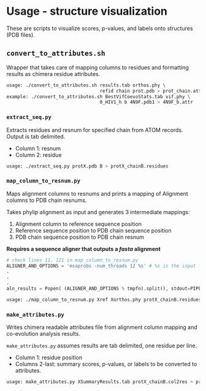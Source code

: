 # Usage - structure visualization #
These are scripts to visualize scores, p-values,
and labels onto structures (PDB files).

## `convert_to_attributes.sh` ##
Wrapper that takes care of mapping columns to residues and formatting 
results as chimera residue attributes.

```bash
usage: ./convert_to_attributes.sh results.tab orthos.phy \
                                  refid chain prot.pdb > prot_chain.attr
example: ./convert_to_attributes.sh BestVifCoevoStats.tab vif.phy \
                                  0_HIV1_h b 4N9F.pdb1 > 4N9F_b.attr
```

### `extract_seq.py` ##
Extracts residues and resnum for specified chain from ATOM records.
Output is tab delimited.
- Column 1: resnum
- Column 2: residue

```bash
usage: ./extract_seq.py protX.pdb B > protX_chainB.residues
```

### `map_column_to_resnum.py` ###
Maps alignment columns to resnums and prints a mapping of
Alignment columns to PDB chain resnums.

Takes phylip alignment as input and generates 3 intermediate mappings:

1. Alignment column to reference sequence position
2. Reference sequence position to PDB chain sequence position
3. PDB chain sequence position to PDB chain resnum

**Requires a sequence aligner that outputs a _fasta_ alignment**

```python
# check lines 11, 121 in map_column_to_resnum.py
ALIGNER_AND_OPTIONS = 'msaprobs -num_threads 12 %s' # %s is the input filename
.
.
.
aln_results = Popen( (ALIGNER_AND_OPTIONS % tmpfn).split(), stdout=PIPE ).communicate()[0] # keep stdout
```

```bash
usage: ./map_column_to_resnum.py Xref Xorthos.phy protX_chainB.residues > protX_chainB.col2res
```

### `make_attributes.py` ###
Writes chimera readable attributes file from alignment column mapping and
co-evolution analysis results.

`make_attributes.py` assumes results are tab delimited, one residue per line.
- Column 1: residue position
- Columns 2-last: summary scores, p-values, or labels to be converted to attributes.

```bash
usage: make_attributes.py XSummaryResults.tab protX_chainB.col2res > protX_chainB.attr
```

